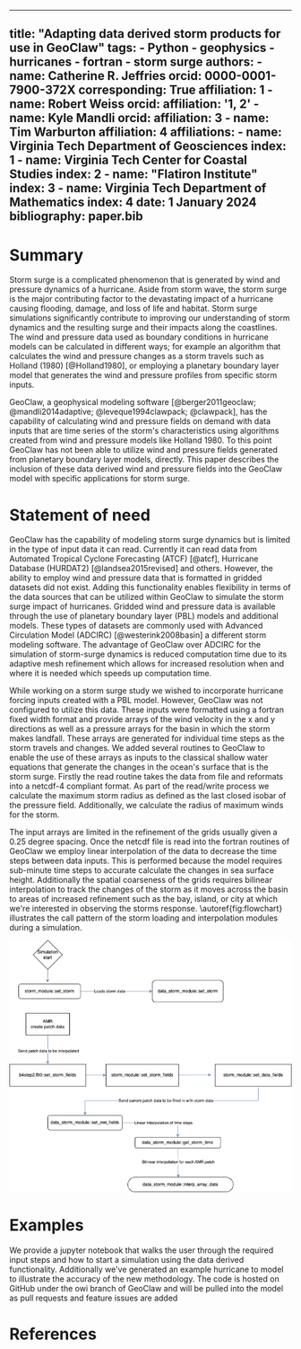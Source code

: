 
---
title: "Adapting data derived storm products for use in GeoClaw"
tags: 
    - Python
    - geophysics
    - hurricanes
    - fortran
    - storm surge
authors:
    - name: Catherine R. Jeffries
      orcid: 0000-0001-7900-372X
      corresponding: True
      affiliation: 1
    - name: Robert Weiss
      orcid: 
      affiliation: '1, 2'
    - name: Kyle Mandli
      orcid: 
      affiliation: 3
    - name: Tim Warburton
      affiliation: 4
affiliations:
    - name: Virginia Tech Department of Geosciences
      index: 1
    - name: Virginia Tech Center for Coastal Studies
      index: 2
    - name: "Flatiron Institute"
      index: 3
    - name: Virginia Tech Department of Mathematics
      index: 4
date: 1 January 2024
bibliography: paper.bib
---
# Summary
Storm surge is a complicated phenomenon that is generated by wind and pressure dynamics of a hurricane. Aside from storm wave, the storm surge is the major contributing factor to the devastating impact of a hurricane causing flooding, damage, and loss of life and habitat. Storm surge simulations significantly contribute to improving our understanding of storm dynamics and the resulting surge and their impacts along the coastlines. The wind and pressure data used as boundary conditions in hurricane models can be calculated in different ways; for example an algorithm that calculates the wind and pressure changes as a storm travels such as Holland (1980) [@Holland1980], or employing a planetary boundary layer model that generates the wind and pressure profiles from specific storm inputs. 

GeoClaw, a geophysical modeling software [@berger2011geoclaw; @mandli2014adaptive; @leveque1994clawpack; @clawpack], has the capability of calculating wind and pressure fields on demand with data inputs that are time series of the storm's characteristics using algorithms created from wind and pressure models like Holland 1980. To this point GeoClaw has not been able to utilize wind and pressure fields generated from planetary boundary layer models, directly. This paper describes the inclusion of these data derived wind and pressure fields into the GeoClaw model with specific applications for storm surge.

# Statement of need

GeoClaw has the capability of modeling storm surge dynamics but is limited in the type of input data it can read. Currently it can read data from Automated Tropical Cyclone Forecasting (ATCF) [@atcf], Hurricane Database (HURDAT2) [@landsea2015revised] and others. However, the ability to employ wind and pressure data that is formatted in gridded datasets did not exist. Adding this functionality enables flexibility in terms of the data sources that can be utilized within GeoClaw to simulate the storm surge impact of hurricanes. Gridded wind and pressure data is available through the use of planetary boundary layer (PBL) models and additional models. These types of datasets are commonly used with Advanced Circulation Model (ADCIRC) [@westerink2008basin] a different storm modeling software. The advantage of GeoClaw over ADCIRC for the simulation of storm-surge dynamics is reduced computation time due to its adaptive mesh refinement which allows for increased resolution when and where it is needed which speeds up computation time.

While working on a storm surge study we wished to incorporate hurricane forcing inputs created with a PBL model. However, GeoClaw was not configured to utilize this data. These inputs were formatted using a fortran fixed width format and provide arrays of the wind velocity in the x and y directions as well as a pressure arrays for the basin in which the storm makes landfall. These arrays are generated for individual time steps as the storm travels and changes. We added several routines to GeoClaw to enable the use of these arrays as inputs to the classical shallow water equations that generate the changes in the ocean's surface that is the storm surge. Firstly the read routine takes the data from file and reformats into a netcdf-4 compliant format. As part of the read/write process we calculate the maximum storm radius as defined as the last closed isobar of the pressure field. Additionally, we calculate the radius of maximum winds for the storm. 

The input arrays are limited in the refinement of the grids usually given a 0.25 degree spacing. Once the netcdf file is read into the fortran routines of GeoClaw we employ linear interpolation of the data to decrease the time steps between data inputs. This is performed because the model requires sub-minute time steps to accurate calculate the changes in sea surface height. Additionally the spatial coarseness of the grids requires bilinear interpolation to track the changes of the storm as it moves across the basin to areas of increased refinement such as the bay, island, or city at which we're interested in observing the storms response. \autoref{fig:flowchart} illustrates the call pattern of the storm loading and interpolation modules during a simulation.

![Flowchart illustrating how data derived storms are propagated in GeoClaw.\label{fig:flowchart}](data_storm_module.png)

# Examples
We provide a jupyter notebook that walks the user through the required input steps and how to start a simulation using the data derived functionality. Additionally we've generated an example hurricane to model to illustrate the accuracy of the new methodology. The code is hosted on GitHub under the owi branch of GeoClaw and will be pulled into the model as pull requests and feature issues are added

# References
